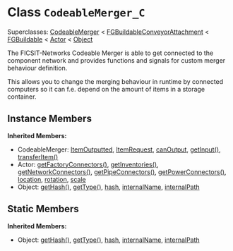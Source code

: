 # Class <code>CodeableMerger_C</code>

Superclasses: <a href="CodeableMerger.md">CodeableMerger</a> < <a href="FGBuildableConveyorAttachment.md">FGBuildableConveyorAttachment</a> < <a href="FGBuildable.md">FGBuildable</a> < <a href="Actor.md">Actor</a> < <a href="Object.md">Object</a>

The FICSIT-Networks Codeable Merger  is able to get connected to the component network and provides functions and signals for custom merger behaviour definition.

This allows you to change the merging behaviour in runtime by connected computers so it can f.e. depend on the amount of items in a storage container.
## Instance Members
<b>Inherited Members:</b>
- CodeableMerger: <a href="CodeableMerger.md#ItemOutputted">ItemOutputted</a>, <a href="CodeableMerger.md#ItemRequest">ItemRequest</a>, <a href="CodeableMerger.md#canOutput">canOutput</a>, <a href="CodeableMerger.md#getInput">getInput()</a>, <a href="CodeableMerger.md#transferItem">transferItem()</a>
- Actor: <a href="Actor.md#getFactoryConnectors">getFactoryConnectors()</a>, <a href="Actor.md#getInventories">getInventories()</a>, <a href="Actor.md#getNetworkConnectors">getNetworkConnectors()</a>, <a href="Actor.md#getPipeConnectors">getPipeConnectors()</a>, <a href="Actor.md#getPowerConnectors">getPowerConnectors()</a>, <a href="Actor.md#location">location</a>, <a href="Actor.md#rotation">rotation</a>, <a href="Actor.md#scale">scale</a>
- Object: <a href="Object.md#getHash">getHash()</a>, <a href="Object.md#getType">getType()</a>, <a href="Object.md#hash">hash</a>, <a href="Object.md#internalName">internalName</a>, <a href="Object.md#internalPath">internalPath</a>
## Static Members
<b>Inherited Members:</b>
- Object: <a href="Object.md#getHash">getHash()</a>, <a href="Object.md#getType">getType()</a>, <a href="Object.md#hash">hash</a>, <a href="Object.md#internalName">internalName</a>, <a href="Object.md#internalPath">internalPath</a>